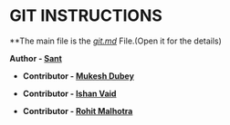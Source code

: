 # **GIT INSTRUCTIONS**

**The main file is the [_git.md_](git.md) File.(Open it for the details)



**Author - [Sant](https://github.com/santk97)**

* **Contributor - [Mukesh Dubey](https://github.com/MukeshDubey1420)**

* **Contributor - [Ishan Vaid](https://github.com/Ishanvaid9)**

* **Contributor - [Rohit Malhotra](https://github.com/rohitmalhotra1420)**
